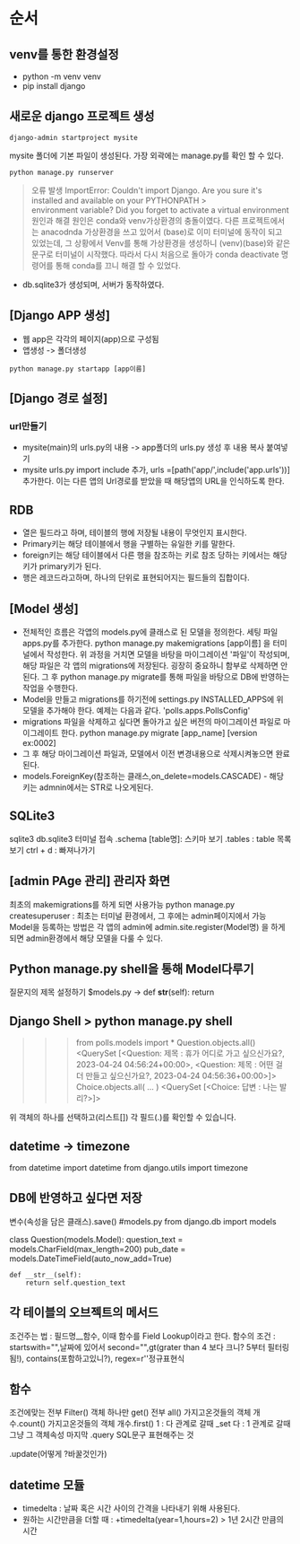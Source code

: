 # 순서

## venv를 통한 환경설정
- python -m venv venv
- pip install django

## 새로운 django 프로젝트 생성
```
django-admin startproject mysite
```
mysite 폴더에 기본 파일이 생성된다. 가장 외곽에는 manage.py를 확인 할 수 있다.

```
python manage.py runserver
```

> 오류 발생
> ImportError: Couldn't import Django. Are you sure it's installed and available on your PYTHONPATH >   
> environment variable? Did you forget to activate a virtual environment
> 원인과 해결
> 원인은 conda와 venv가상환경의 충돌이였다. 다른 프로젝트에서는 anacodnda 가상환경을 쓰고 있어서 (base)로 이미 터미널에 동작이 
> 되고 있었는데, 그 상황에서 Venv를 통해 가상환경을 생성하니 (venv)(base)와 같은 문구로 터미널이 시작했다. 따라서 다시 처음으로
> 돌아가 conda deactivate 명령어를 통해 conda를 끄니 해결 할 수 있었다.

 * db.sqlite3가 생성되며, 서버가 동작하였다.

## [Django APP 생성]
* 웹 app은 각각의 페이지(app)으로 구성됨
* 앱생성 -> 폴더생성
```
python manage.py startapp [app이름]
```

## [Django 경로 설정]
### url만들기
* mysite(main)의 urls.py의 내용 -> app폴더의 urls.py 생성 후 내용 복사 붙여넣기
* mysite urls.py import include 추가, urls =[path('app/',include('app.urls'))] 추가한다. 이는 다른 앱의 Url경로를 받았을 때 해당앱의 URL을 인식하도록 한다.

## RDB
* 열은 필드라고 하며, 테이블의 행에 저장될 내용이 무엇인지 표시한다.
* Primary키는 해당 테이블에서 행을 구별하는 유일한 키를 말한다.
* foreign키는 해당 테이블에서 다른 행을 참조하는 키로 참조 당하는 키에서는 해당 키가 primary키가 된다.
* 행은 레코드라고하며, 하나의 단위로 표현되어지는 필드들의 집합이다.

## [Model 생성]

* 전체적인 흐름은 각앱의 models.py에 클래스로 된 모델을 정의한다. 세팅 파일 apps.py를  추가한다. python manage.py makemigrations [app이름] 을 터미널에서 작성한다. 위 과정을 거치면 모델을 바탕을 마이그레이션 '파일'이 작성되며, 해당 파일은 각 앱의 migrations에 저장된다. 굉장히 중요하니 함부로 삭제하면 안된다. 그 후 python manage.py migrate를 통해 파일을 바탕으로 DB에 반영하는 작업을 수행한다.
* Model을 만들고 migrations를 하기전에 settings.py INSTALLED_APPS에 위 모델을 추가해야 한다. 예제는 다음과 같다. 'polls.apps.PollsConfig'
* migrations 파일을 삭제하고 싶다면 돌아가고 싶은 버전의 마이그레이션 파일로 마이그레이트 한다. python manage.py migrate [app_name] [version ex:0002]
* 그 후 해당 마이그레이션 파일과, 모델에서 이전 변경내용으로 삭제시켜놓으면 완료된다.
* models.ForeignKey(참조하는 클래스,on_delete=models.CASCADE) - 해당 키는 admnin에서는 STR로 나오게된다.

## SQLite3
sqlite3 db.sqlite3 터미널 접속
.schema [table명]: 스키마 보기
.tables : table 목록 보기
ctrl + d : 빠져나가기


## [admin PAge 관리] 관리자 화면
최초의 makemigrations를 하게 되면 사용가능
python manage.py createsuperuser : 최초는 터미널 환경에서, 그 후에는 admin페이지에서 가능
Model을 등록하는 방법은 각 앱의 admin에 admin.site.register(Model명) 을 하게 되면 admin환경에서 해당 모델을 다룰 수 있다.

## Python manage.py shell을 통해 Model다루기
질문지의 제목 설정하기
$models.py
-> def __str__(self):
    return

## Django Shell > python manage.py shell
>>> from polls.models import *
>>> Question.objects.all()
<QuerySet [<Question: 제목 : 휴가 어디로 가고 싶으신가요?, 2023-04-24 04:56:24+00:00>, <Question: 제목 : 어떤 걸 더 만들고 싶으신가요?, 2023-04-24 04:56:36+00:00>]>
>>> Choice.objects.all(
... )
<QuerySet [<Choice: 답변 : 나는 발리?>]>

위 객체의 하나를 선택하고(리스트[]) 각 필드(.)를 확인할 수 있습니다.

## datetime -> timezone
 from datetime import datetime
 from django.utils import timezone

## DB에 반영하고 싶다면 저장

변수(속성을 담은 클래스).save()
#models.py
from django.db import models

class Question(models.Model):
    question_text = models.CharField(max_length=200)
    pub_date = models.DateTimeField(auto_now_add=True)

    def __str__(self):
        return self.question_text

## 각 테이블의 오브젝트의 메서드
조건주는 법 : 
필드명__함수, 이때 함수를 Field Lookup이라고 한다.
함수의 조건 : startswith="",날짜에 있어서 second="",gt(grater than 4 보다 크니? 5부터 필터링 됨!), contains(포함하고있니?), regex=r''정규표현식

## 함수
조건에맞는 전부 Filter()
객체 하나만 get()
전부 all()
가지고온것들의 객체 개수.count()
가지고온것들의 객체 개수.first()
1 : 다 관계로 갈때 _set
다 : 1 관계로 갈때 그냥 그 객체속성
마지막 .query SQL문구 표현해주는 것

.update(어떻게 ?바꿀것인가)

## datetime 모듈
* timedelta : 날짜 혹은 시간 사이의 간격을 나타내기 위해 사용된다.
* 원하는 시간만큼을 더할 때 : +timedelta(year=1,hours=2) > 1년 2시간 만큼의 시간


